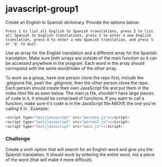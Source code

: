 # javascript-group1

Create an English to Spanish dictionary. Provide the options below:
```
Press 1 to list all English to Spanish translations, press 2 to list all Spanish to English translations, press 3 to enter a new English translation, press 4 to enter a new Spanish translation, and press 5 or 'q' to quit.
```
Use an array for the English translation and a different array for the Spanish translation. Make sure both arrays are outside of the main function so it can be accessed anywhere in the program. Each word in the array should corrispond with the same word/index of the other array.

To work as a group, have one person clone the repo first, include the .gitignore file, push the .gitignore, then the other person clone the repo. Each person should create their own JavaScript file and put them in the index.html file as seen below. The main.js file, shouldn't have large pieces of code in it. It should be comprised of functions. If you want to call a function, make sure it's code is in the JavaScript file ABOVE the one you're calling it in . Example:

``` javascript
<script type="text/javascript" src="person1.js"></script>
<script type="text/javascript" src="person2.js"></script>
<script type="text/javascript" src="main.js"></script>
```

### Challenge
Create a sixth option that will search for an English word and give you the Spanish translation. It should work by entering the entire word, not a piece of the word (that will make it more difficult).
 